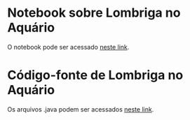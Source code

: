 # Notebook sobre Lombriga no Aquário
O notebook pode ser acessado [neste link](notebook/lab-lombriga-ra155077.ipynb).

# Código-fonte de Lombriga no Aquário
Os arquivos .java podem ser acessados [neste link](notebook/src/mc322/lab03).